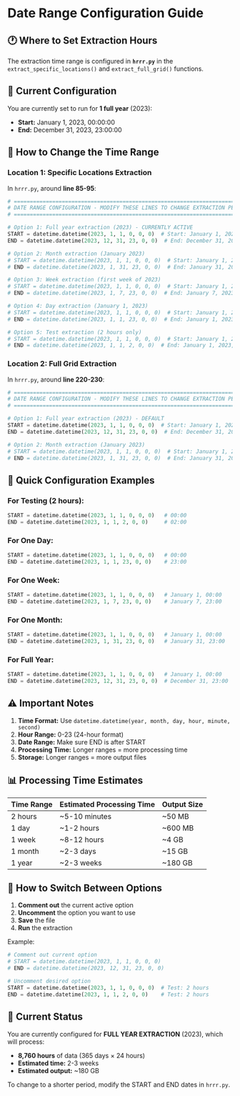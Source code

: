 # Date Range Configuration Guide

## 🕐 **Where to Set Extraction Hours**

The extraction time range is configured in **`hrrr.py`** in the `extract_specific_locations()` and `extract_full_grid()` functions.

## 📅 **Current Configuration**

You are currently set to run for **1 full year** (2023):
- **Start:** January 1, 2023, 00:00:00
- **End:** December 31, 2023, 23:00:00

## 🔧 **How to Change the Time Range**

### **Location 1: Specific Locations Extraction**
In `hrrr.py`, around **line 85-95**:

```python
# ============================================================================
# DATE RANGE CONFIGURATION - MODIFY THESE LINES TO CHANGE EXTRACTION PERIOD
# ============================================================================

# Option 1: Full year extraction (2023) - CURRENTLY ACTIVE
START = datetime.datetime(2023, 1, 1, 0, 0, 0)  # Start: January 1, 2023
END = datetime.datetime(2023, 12, 31, 23, 0, 0)  # End: December 31, 2023

# Option 2: Month extraction (January 2023)
# START = datetime.datetime(2023, 1, 1, 0, 0, 0)  # Start: January 1, 2023
# END = datetime.datetime(2023, 1, 31, 23, 0, 0)  # End: January 31, 2023

# Option 3: Week extraction (first week of 2023)
# START = datetime.datetime(2023, 1, 1, 0, 0, 0)  # Start: January 1, 2023
# END = datetime.datetime(2023, 1, 7, 23, 0, 0)  # End: January 7, 2023

# Option 4: Day extraction (January 1, 2023)
# START = datetime.datetime(2023, 1, 1, 0, 0, 0)  # Start: January 1, 2023
# END = datetime.datetime(2023, 1, 1, 23, 0, 0)  # End: January 1, 2023

# Option 5: Test extraction (2 hours only)
# START = datetime.datetime(2023, 1, 1, 0, 0, 0)  # Start: January 1, 2023, 00:00
# END = datetime.datetime(2023, 1, 1, 2, 0, 0)  # End: January 1, 2023, 02:00
```

### **Location 2: Full Grid Extraction**
In `hrrr.py`, around **line 220-230**:

```python
# ============================================================================
# DATE RANGE CONFIGURATION - MODIFY THESE LINES TO CHANGE EXTRACTION PERIOD
# ============================================================================

# Option 1: Full year extraction (2023) - DEFAULT
START = datetime.datetime(2023, 1, 1, 0, 0, 0)  # Start: January 1, 2023
END = datetime.datetime(2023, 12, 31, 23, 0, 0)  # End: December 31, 2023

# Option 2: Month extraction (January 2023)
# START = datetime.datetime(2023, 1, 1, 0, 0, 0)  # Start: January 1, 2023
# END = datetime.datetime(2023, 1, 31, 23, 0, 0)  # End: January 31, 2023
```

## 🎯 **Quick Configuration Examples**

### **For Testing (2 hours):**
```python
START = datetime.datetime(2023, 1, 1, 0, 0, 0)   # 00:00
END = datetime.datetime(2023, 1, 1, 2, 0, 0)     # 02:00
```

### **For One Day:**
```python
START = datetime.datetime(2023, 1, 1, 0, 0, 0)   # 00:00
END = datetime.datetime(2023, 1, 1, 23, 0, 0)    # 23:00
```

### **For One Week:**
```python
START = datetime.datetime(2023, 1, 1, 0, 0, 0)   # January 1, 00:00
END = datetime.datetime(2023, 1, 7, 23, 0, 0)    # January 7, 23:00
```

### **For One Month:**
```python
START = datetime.datetime(2023, 1, 1, 0, 0, 0)   # January 1, 00:00
END = datetime.datetime(2023, 1, 31, 23, 0, 0)   # January 31, 23:00
```

### **For Full Year:**
```python
START = datetime.datetime(2023, 1, 1, 0, 0, 0)   # January 1, 00:00
END = datetime.datetime(2023, 12, 31, 23, 0, 0)  # December 31, 23:00
```

## ⚠️ **Important Notes**

1. **Time Format:** Use `datetime.datetime(year, month, day, hour, minute, second)`
2. **Hour Range:** 0-23 (24-hour format)
3. **Date Range:** Make sure END is after START
4. **Processing Time:** Longer ranges = more processing time
5. **Storage:** Longer ranges = more output files

## 📊 **Processing Time Estimates**

| Time Range | Estimated Processing Time | Output Size |
|------------|--------------------------|-------------|
| 2 hours    | ~5-10 minutes           | ~50 MB      |
| 1 day      | ~1-2 hours              | ~600 MB     |
| 1 week     | ~8-12 hours             | ~4 GB       |
| 1 month    | ~2-3 days               | ~15 GB      |
| 1 year     | ~2-3 weeks              | ~180 GB     |

## 🔄 **How to Switch Between Options**

1. **Comment out** the current active option
2. **Uncomment** the option you want to use
3. **Save** the file
4. **Run** the extraction

Example:
```python
# Comment out current option
# START = datetime.datetime(2023, 1, 1, 0, 0, 0)
# END = datetime.datetime(2023, 12, 31, 23, 0, 0)

# Uncomment desired option
START = datetime.datetime(2023, 1, 1, 0, 0, 0)  # Test: 2 hours
END = datetime.datetime(2023, 1, 1, 2, 0, 0)    # Test: 2 hours
```

## 🚀 **Current Status**

You are currently configured for **FULL YEAR EXTRACTION** (2023), which will process:
- **8,760 hours** of data (365 days × 24 hours)
- **Estimated time:** 2-3 weeks
- **Estimated output:** ~180 GB

To change to a shorter period, modify the START and END dates in `hrrr.py`. 